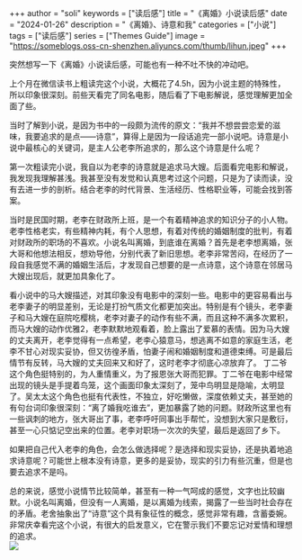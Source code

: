 +++
author = "soli"
keywords = ["读后感"]
title = "《离婚》小说读后感"
date = "2024-01-26"
description = "《离婚》、诗意和我"
categories = ["小说"]
tags = ["读后感"]
series = ["Themes Guide"]
image = "https://someblogs.oss-cn-shenzhen.aliyuncs.com/thumb/lihun.jpeg"
+++
<!--more-->
突然想写一下《离婚》小说读后感，可能也有一种不吐不快的冲动吧。

上个月在微信读书上粗读完这个小说，大概花了4.5h，因为小说主题的特殊性，所以印象很深刻。前些天看完了同名电影，随后看了下电影解说，感觉理解更加全面了些。

当时了解到小说，是因为书中的一段颇为流传的原文：“我并不想尝尝恋爱的滋味，我要追求的是点——诗意”，算得上是因为一段话追完一部小说吧。诗意是小说中最核心的关键词，是主人公老李所追求的，那么这个诗意是什么呢？

第一次粗读完小说，我自以为老李的诗意就是追求马大嫂。后面看完电影和解说，我发现我理解甚浅。我甚至没有发觉和认真思考过这个问题，只是为了读而读，没有去进一步的剖析。结合老李的时代背景、生活经历、性格职业等，可能会找到答案。

当时是民国时期，老李在财政所上班，是一个有着精神追求的知识分子的小人物。老李性格老实，有些精神内耗，有个人思想，有着对传统的婚姻制度的批判，有着对财政所的职场的不喜欢。小说名叫离婚，到底谁在离婚？首先是老李想离婚，张大哥和他想法相反，想劝导他，分别代表了新旧思想。老李非常苦闷，在经历了一段自我感觉不满的婚姻生活后，才发现自己想要的是一点诗意，这个诗意在邻居马大嫂出现后，就更加具象化了。

看小说中的马大嫂描述，对其印象没有电影中的深刻一些。电影中的更容易看出与老李妻子的明显差别，无论是打扮气质文化都更加突出。特别是有个镜头，老李妻子和马大嫂在庭院吃樱桃，老李对妻子的动作有些不满，而且这种不满多次累积，而马大嫂的动作优雅2，老李默默地观看着，脸上露出了爱慕的表情。因为马大嫂的丈夫离开，老李觉得有一点希望，老李心猿意马，想逃离不如意的家庭生活，老李不甘心对现实妥协，但又彷徨矛盾，怕妻子闹和婚姻制度和道德束缚。可是最后情节有反转，马大嫂的丈夫回来又和好了，这时老李才彻底心凉放弃了。
丁二爷这个角色挺特别的，为人重情重义，为了报恩张大哥而犯罪。丁二爷在电影中经常出现的镜头是手提着鸟笼，这个画面印象太深刻了，笼中鸟明显是隐喻，太明显了。吴太太这个角色也挺有代表性，不独立，好吃懒做，深度依赖丈夫，甚至她的有句台词印象很深刻：“离了婚我吃谁去”，更加暴露了她的问题。财政所这里也有一些讽刺的地方，张大哥出了事，老李呼吁同事出手帮忙，没想到大家只是敷衍，甚至一心只惦记空出来的位置。老李对职场一次次的失望，最后是返回了乡下。

如果把自己代入老李的角色，会怎么做选择呢？是选择和现实妥协，还是执着地追求诗意呢？可能世上根本没有诗意，更多的是妥协，现实的引力有些沉重，但是也要去追求不是吗。

总的来说，感觉小说情节比较简单，甚至有一种一气呵成的感觉，文字也比较幽默。小说名叫离婚，但没有一人离婚，是以离婚为线索，揭露了一些当时社会存在的矛盾。老舍抽象出了“诗意”这个具有象征性的概念，感觉非常有趣，含蓄委婉。非常庆幸看完这个小说，有很大的启发意义，它在警示我们不要忘记对爱情和理想的追求。<br />![](https://someblogs.oss-cn-shenzhen.aliyuncs.com/thumb/lihun.jpeg)